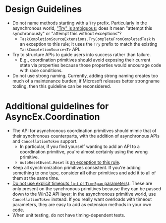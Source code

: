 # Design Guidelines

- Do not name methods starting with a `Try` prefix. Particularly in the asynchronous world, ["Try" is ambiguous](https://github.com/StephenCleary/AsyncEx/issues/141#issuecomment-409287646); does it mean "attempt this synchronously" or "attempt this without exceptions"?
  - `TaskCompletionSourceExtensions.TryCompleteFromCompletedTask` is an exception to this rule; it uses the `Try` prefix to match the existing `TaskCompletionSource<T>` API.
- Try to structure APIs to guide users into success rather than failure.
  - E.g., coordination primitives should avoid exposing their current state via properties because those properties would encourage code with race conditions.
- Do not use strong naming. Currently, adding strong naming creates too much of a maintenance burden; if Microsoft releases better strongname tooling, then this guideline can be reconsidered.

# Additional guidelines for AsyncEx.Coordination

- The API for asynchronous coordination primitives should mimic that of their synchronous counterparts, with the addition of asynchronous APIs and `CancellationToken` support.
  - In particular, if you find yourself wanting to add an API to a coordination primitive, you're almost certainly using the wrong primitive.
  - `AutoResetEvent.Reset` is [an exception to this rule](https://github.com/StephenCleary/AsyncEx/issues/27#issuecomment-133921579).
- Keep all synchronization primitives consistent. If you're adding something to one type, consider **all** other primitives and add it to all of them at the same time.
- [Do not use explicit timeouts (`int` or `TimeSpan` parameters)](https://github.com/StephenCleary/AsyncEx/issues/46#issuecomment-187685580). These are only present on the synchronous primitives because they can be passed down to the Win32 API layer; in the asynchronous primitive world, use `CancellationToken` instead. If you really want overloads with timeout parameters, they are easy to add as extension methods in your own code.
- When unit testing, do not have timing-dependent tests.
